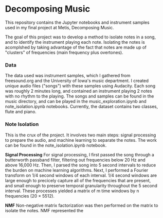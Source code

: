 # Decomposing Music

This repository contains the Jupyter notebooks and instrument samples used in my final project at Metis, Decomposing Music.

The goal of this project was to develop a method to isolate notes in a song, and to identify the instrument playing each note. Isolating the notes is acomplshed by taking advantage of the fact that notes are made up of "clusters" of frequencies (main frequency plus overtones).

### Data
The data used was instrument samples, which I gathered from freesound.org and the University of Iowa's music department. I created unique audio files ("songs") with these samples using Audacity. Each song was roughly 2 minutes long, and contained an instrument playing 2 notes with no rhythm to the playing. The songs and samples can be found in the music directory, and can be played in the music_exploration.ipynb and note_isolation.ipynb notebooks. Currently, the dataset contains two classes, flute and piano.

### Note Isolation
This is the crux of the project. It involves two main steps: signal processing to prepare the audio, and machine learning to separate the notes. The work can be found in the note_isolation.ipynb notebook.

<b>Signal Processing</b>
For signal processing, I first passed the song through a butterworth passband filter, filtering out frequencies below 20 Hz and above 16,000 Hz. Then, I parsed the song into 5 second intervals to reduce the burden on machine learning algorithms. Next, I performed a Fourier transform on 1/4 second windows of each interval. 1/4 second windows are large enough to precicely capture all of the frequencies that are present, and small enough to preserve temporal granularity throughout the 5 second interval. These processes yielded a matrix of m time windows by n frequencies (20 × 5512).

<b>NMF</b>
Non-negative matrix factorization was then performed on the matrix to isolate the notes. NMF represented the 
